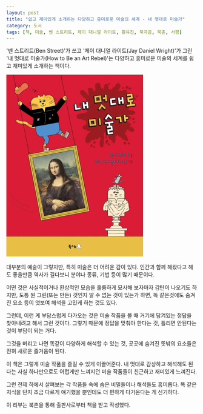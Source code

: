 ```yaml
---
layout: post
title: "쉽고 재미있게 소개하는 다양하고 흥미로운 미술의 세계 - 내 멋대로 미술가"
category: 도서
tags: [책, 미술, 벤 스트리트, 제이 대니얼 라이트, 황유진, 북극곰, 북촌, 서평]
---
```


'벤 스트리트(Ben Street)'가 쓰고
'제이 대니얼 라이트(Jay Daniel Wright)'가 그린
'내 멋대로 미술가(How to Be an Art Rebel)'는
다양하고 흥미로운 미술의 세계를 쉽고 재미있게 소개하는 책이다.

![표지](/images/book/how-to-be-an-art-rebel-book-h480.jpg)

대부분의 예술이 그렇지만, 특히 미술은 더 어려운 감이 있다.
인간과 함께 해왔다고 해도 좋을만큼 역사가 길다보니
분야나 종류, 기법 등이 많기 때문이다.

어떤 것은 사실적이거나 환상적인 모습을 훌륭하게 묘사해 보자마자 감탄이 나오기도 하지만,
도통 뭔 그린(또는 만든) 것인지 알 수 없는 것이 있는가 하면,
똑 같은것에도 숨겨진 요소 등이 엿보여 해석을 고민케 하는 것도 있다.

그런데, 이런 게 부담스럽게 다가오는 것은
미술 작품을 볼 때 거기에 담겨있는 정답을 찾아내려고 해서 그런 것이다.
그렇기 때문에 정답을 맞춰야 한다는 것, 틀리면 안된다는 것이 부담이 되는 거다.

그것을 버리고 나면 똑같이 다양하게 해석할 수 있는 것,
곳곳에 숨겨진 뜻밖의 요소들은
전혀 새로운 즐거움이 된다.

이 책은 그렇게 미술 작품을 즐길 수 있게 이끌어준다.
내 멋대로 감상하고 해석해도 된다는 사실 하나만으로도
어렵게만 느껴지던 미술 작품들이 친근하고 재미있게 느껴진다.

그런 전제 하에서 살펴보는 각 작품들 속에 숨은 비밀들이나 해석들도 흥미롭다.
똑 같은 지식을 단지 조금 다르게 얘기했을 뿐인데도 더 편하게 다가온다는 게 신기하다.



<div class="im im-info">
이 리뷰는 북촌을 통해 출판사로부터 책을 받고 작성했다.
</div>
